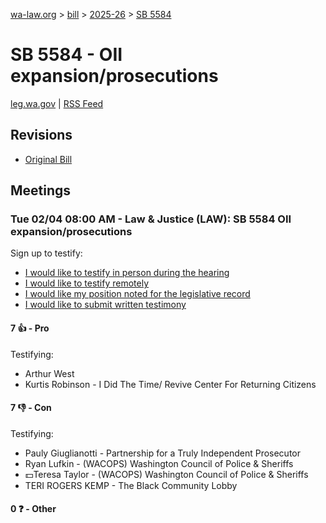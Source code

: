 [wa-law.org](/) > [bill](/bill/) > [2025-26](/bill/2025-26/) > [SB 5584](/bill/2025-26/sb/5584/)

# SB 5584 - OII expansion/prosecutions
[leg.wa.gov](https://app.leg.wa.gov/billsummary?BillNumber=5584&Year=2025&Initiative=false) | [RSS Feed](./rss.xml)

## Revisions
* [Original Bill](1/)

## Meetings
### Tue 02/04 08:00 AM - Law & Justice (LAW): SB 5584 OII expansion/prosecutions
Sign up to testify:
* [I would like to testify in person during the hearing](https://app.leg.wa.gov/csi/Testifier/Add?chamber=House&mId=32624&aId=162921&caId=25293&tId=1)
* [I would like to testify remotely](https://app.leg.wa.gov/csi/Testifier/Add?chamber=House&mId=32624&aId=162921&caId=25293&tId=2)
* [I would like my position noted for the legislative record](https://app.leg.wa.gov/csi/Testifier/Add?chamber=House&mId=32624&aId=162921&caId=25293&tId=3)
* [I would like to submit written testimony](https://app.leg.wa.gov/csi/Testifier/Add?chamber=House&mId=32624&aId=162921&caId=25293&tId=4)

#### 7 👍 - Pro
Testifying:
* Arthur West
* Kurtis Robinson - I Did The Time/ Revive Center For Returning Citizens

#### 7 👎 - Con
Testifying:
* Pauly Giuglianotti - Partnership for a Truly Independent Prosecutor
* Ryan Lufkin - (WACOPS) Washington Council of Police & Sheriffs
* 💵Teresa Taylor - (WACOPS) Washington Council of Police & Sheriffs
* TERI ROGERS KEMP - The Black Community Lobby

#### 0 ❓ - Other
